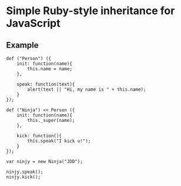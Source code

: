 Simple Ruby-style inheritance for JavaScript
============================================

## Example

	def ("Person") ({
	    init: function(name){
	        this.name = name;
	    },
	
	    speak: function(text){
	        alert(text || "Hi, my name is " + this.name);
	    }
	});
	
	def ("Ninja") << Person ({
	    init: function(name){
	        this._super(name);
	    },
	
	    kick: function(){
	        this.speak("I kick u!");
	    }
	});
	
	var ninjy = new Ninja("JDD");
	
	ninjy.speak();
	ninjy.kick();
